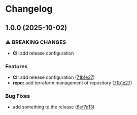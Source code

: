 # Changelog

## 1.0.0 (2025-10-02)


### ⚠ BREAKING CHANGES

* **CI:** add release configuration

### Features

* **CI:** add release configuration ([71b1e27](https://github.com/kevcube/release-engineering-example/commit/71b1e27ab87ebfa07416c7d2ad1b60df6a2f5465))
* **repo:** add terraform management of repository ([71b1e27](https://github.com/kevcube/release-engineering-example/commit/71b1e27ab87ebfa07416c7d2ad1b60df6a2f5465))


### Bug Fixes

* add something to the release ([6ef7a13](https://github.com/kevcube/release-engineering-example/commit/6ef7a131868719da0c86dd5f3e89d89eddf69535))
